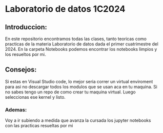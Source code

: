 # Laboratorio de datos 1C2024

## Introduccion:

En este repositorio encontramos todas las clases, tanto teoricas como practicas de la materia Laboratorio de datos dada el primer cuatrimestre del 2024. En la carpeta Notebooks podemos encontrar los notebooks limpios y los resueltos por mi. 

## Consejos:
Si estas en Visual Studio code, lo mejor seria correr un virtual enviroment para asi no descargar todos los modulos que se usan aca en tu maquina. Si no sabes tengo un repo de como crear tu maquina virtual. Luego seleccionas ese kernel y listo.

### Ademas:

Voy a ir subiendo a medida que avanza la cursada los jupyter notebooks con las practicas resueltas por mi

